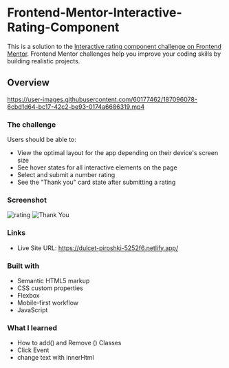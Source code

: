 # Frontend-Mentor-Interactive-Rating-Component
This is a solution to the [Interactive rating component challenge on Frontend Mentor](https://www.frontendmentor.io/challenges/interactive-rating-component-koxpeBUmI). Frontend Mentor challenges help you improve your coding skills by building realistic projects. 

## Overview


https://user-images.githubusercontent.com/60177462/187096078-6cbd1d64-bc17-42c2-be93-0174a6686319.mp4



### The challenge

Users should be able to:

- View the optimal layout for the app depending on their device's screen size
- See hover states for all interactive elements on the page
- Select and submit a number rating
- See the "Thank you" card state after submitting a rating

### Screenshot

![rating](https://user-images.githubusercontent.com/60177462/187096089-522d084d-7898-4485-8c84-a487be6baecf.png)
![Thank You](https://user-images.githubusercontent.com/60177462/187096090-0d6e221d-2dbf-48e2-9f87-b5f5d325a30d.png)

### Links

- Live Site URL: https://dulcet-piroshki-5252f6.netlify.app/

### Built with

- Semantic HTML5 markup
- CSS custom properties
- Flexbox
- Mobile-first workflow
- JavaScript

### What I learned

- How to add() and Remove () Classes
- Click Event
- change text with innerHtml 

